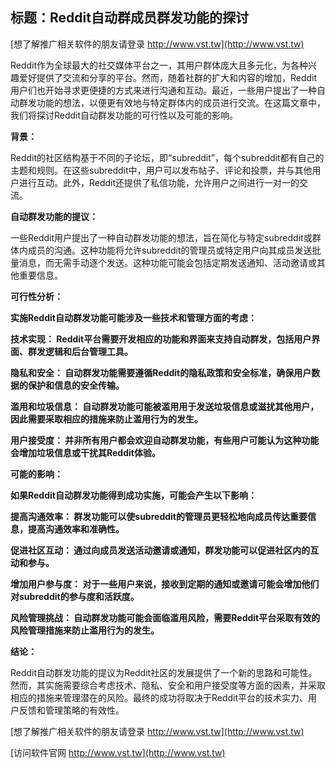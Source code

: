 ## **标题：Reddit自动群成员群发功能的探讨**

[想了解推广相关软件的朋友请登录 http://www.vst.tw](http://www.vst.tw)

Reddit作为全球最大的社交媒体平台之一，其用户群体庞大且多元化，为各种兴趣爱好提供了交流和分享的平台。然而，随着社群的扩大和内容的增加，Reddit用户们也开始寻求更便捷的方式来进行沟通和互动。最近，一些用户提出了一种自动群发功能的想法，以便更有效地与特定群体内的成员进行交流。在这篇文章中，我们将探讨Reddit自动群发功能的可行性以及可能的影响。

**背景：**

Reddit的社区结构基于不同的子论坛，即“subreddit”，每个subreddit都有自己的主题和规则。在这些subreddit中，用户可以发布帖子、评论和投票，并与其他用户进行互动。此外，Reddit还提供了私信功能，允许用户之间进行一对一的交流。

**自动群发功能的提议：**

一些Reddit用户提出了一种自动群发功能的想法，旨在简化与特定subreddit或群体内成员的沟通。这种功能将允许subreddit的管理员或特定用户向其成员发送批量消息，而无需手动逐个发送。这种功能可能会包括定期发送通知、活动邀请或其他重要信息。

**可行性分析：**

**实施Reddit自动群发功能可能涉及一些技术和管理方面的考虑：**

**技术实现： Reddit平台需要开发相应的功能和界面来支持自动群发，包括用户界面、群发逻辑和后台管理工具。**

**隐私和安全： 自动群发功能需要遵循Reddit的隐私政策和安全标准，确保用户数据的保护和信息的安全传输。**

**滥用和垃圾信息： 自动群发功能可能被滥用用于发送垃圾信息或滋扰其他用户，因此需要采取相应的措施来防止滥用行为的发生。**

**用户接受度： 并非所有用户都会欢迎自动群发功能，有些用户可能认为这种功能会增加垃圾信息或干扰其Reddit体验。**

**可能的影响：**

**如果Reddit自动群发功能得到成功实施，可能会产生以下影响：**

**提高沟通效率： 群发功能可以使subreddit的管理员更轻松地向成员传达重要信息，提高沟通效率和准确性。**

**促进社区互动： 通过向成员发送活动邀请或通知，群发功能可以促进社区内的互动和参与。**

**增加用户参与度： 对于一些用户来说，接收到定期的通知或邀请可能会增加他们对subreddit的参与度和活跃度。**

**风险管理挑战： 自动群发功能可能会面临滥用风险，需要Reddit平台采取有效的风险管理措施来防止滥用行为的发生。**

**结论：**

Reddit自动群发功能的提议为Reddit社区的发展提供了一个新的思路和可能性。然而，其实施需要综合考虑技术、隐私、安全和用户接受度等方面的因素，并采取相应的措施来管理潜在的风险。最终的成功将取决于Reddit平台的技术实力、用户反馈和管理策略的有效性。

[想了解推广相关软件的朋友请登录 http://www.vst.tw](http://www.vst.tw)


[访问软件官网 http://www.vst.tw](http://www.vst.tw)
